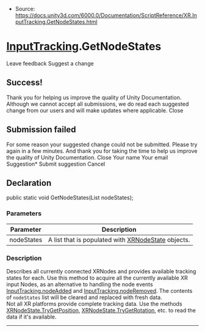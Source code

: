 * Source: https://docs.unity3d.com/6000.0/Documentation/ScriptReference/XR.InputTracking.GetNodeStates.html

#  [InputTracking](https://docs.unity3d.com/6000.0/Documentation/ScriptReference/XR.InputTracking.html).GetNodeStates
Leave feedback
Suggest a change
## Success!
Thank you for helping us improve the quality of Unity Documentation. Although we cannot accept all submissions, we do read each suggested change from our users and will make updates where applicable.
Close
## Submission failed
For some reason your suggested change could not be submitted. Please <a>try again</a> in a few minutes. And thank you for taking the time to help us improve the quality of Unity Documentation.
Close
Your name Your email Suggestion* Submit suggestion
Cancel
## Declaration
public static void GetNodeStates(List<XRNodeState> nodeStates); 
### Parameters
Parameter | Description  
---|---  
nodeStates | A list that is populated with [XRNodeState](https://docs.unity3d.com/6000.0/Documentation/ScriptReference/XR.XRNodeState.html) objects.  
### Description
Describes all currently connected XRNodes and provides available tracking states for each.
Use this method to acquire all the currently available XR input Nodes, as an alternative to handling the node events [InputTracking.nodeAdded](https://docs.unity3d.com/6000.0/Documentation/ScriptReference/XR.InputTracking-nodeAdded.html) and [InputTracking.nodeRemoved](https://docs.unity3d.com/6000.0/Documentation/ScriptReference/XR.InputTracking-nodeRemoved.html). The contents of `nodeStates` list will be cleared and replaced with fresh data.  
Not all XR platforms provide complete tracking data. Use the methods [XRNodeState.TryGetPosition](https://docs.unity3d.com/6000.0/Documentation/ScriptReference/XR.XRNodeState.TryGetPosition.html), [XRNodeState.TryGetRotation](https://docs.unity3d.com/6000.0/Documentation/ScriptReference/XR.XRNodeState.TryGetRotation.html), etc. to read the data if it's available.
* * *
